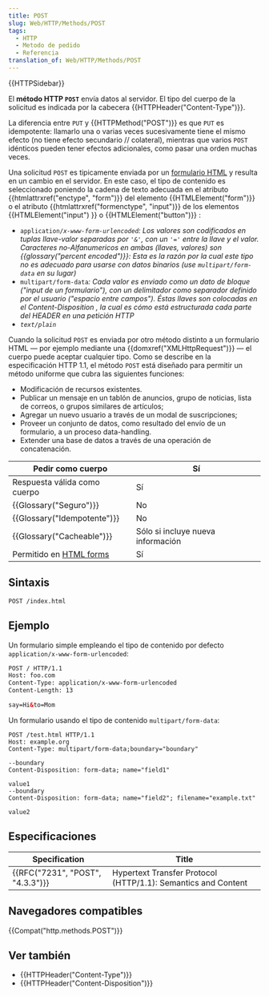 ```yaml
---
title: POST
slug: Web/HTTP/Methods/POST
tags:
  - HTTP
  - Metodo de pedido
  - Referencia
translation_of: Web/HTTP/Methods/POST
---
```


{{HTTPSidebar}}

El **método HTTP `POST`** envía datos al servidor. El tipo del cuerpo de la solicitud es indicada por la cabecera {{HTTPHeader("Content-Type")}}.

La diferencia entre `PUT` y {{HTTPMethod("POST")}} es que `PUT` es idempotente: llamarlo una o varias veces sucesivamente tiene el mismo efecto (no tiene efecto secundario // colateral), mientras que varios `POST` idénticos pueden tener efectos adicionales, como pasar una orden muchas veces.

Una solicitud `POST` es tipicamente enviada por un [formulario HTML](/es/docs/Web/Guide/HTML/Forms) y resulta en un cambio en el servidor. En este caso, el tipo de contenido es seleccionado poniendo la cadena de texto adecuada en el atributo {{htmlattrxref("enctype", "form")}} del elemento {{HTMLElement("form")}} o el atributo {{htmlattrxref("formenctype", "input")}} de los elementos {{HTMLElement("input") }} o {{HTMLElement("button")}} :

- `application/`_`x-www-form-urlencoded`: Los valores son codificados en tuplas llave-valor separadas por `'&'`, con un `'='` entre la llave y el valor. Caracteres no-Alfanumericos en ambas (llaves, valores) son {{glossary("percent encoded")}}: Esta es la razón por la cual este tipo no es adecuado para usarse con datos binarios (use `multipart/form-data` en su lugar)_
- `multipart/form-data`_: Cada valor es enviado como un dato de bloque ("input de un formulario"), con un delimitador como separador definido por el usuario ("espacio entre campos"). Éstas llaves son colocadas en el Content-Disposition , la cual es cómo está estructurada cada parte del HEADER en una petición HTTP_
- _`text/plain`_

Cuando la solicitud `POST` es enviada por otro método distinto a un formulario HTML — por ejemplo mediante una {{domxref("XMLHttpRequest")}} — el cuerpo puede aceptar cualquier tipo. Como se describe en la especificación HTTP 1.1, el método `POST` está diseñado para permitir un método uniforme que cubra las siguientes funciones:

- Modificación de recursos existentes.
- Publicar un mensaje en un tablón de anuncios, grupo de noticias, lista de correos, o grupos similares de artículos;
- Agregar un nuevo usuario a través de un modal de suscripciones;
- Proveer un conjunto de datos, como resultado del envío de un formulario, a un proceso data-handling.
- Extender una base de datos a través de una operación de concatenación.

| Pedir como cuerpo                                        | Sí                                |
| -------------------------------------------------------- | --------------------------------- |
| Respuesta válida como cuerpo                             | Sí                                |
| {{Glossary("Seguro")}}                             | No                                |
| {{Glossary("Idempotente")}}                     | No                                |
| {{Glossary("Cacheable")}}                         | Sólo si incluye nueva información |
| Permitido en [HTML forms](/es/docs/Web/Guide/HTML/Forms) | Sí                                |

## Sintaxis

```
POST /index.html
```

## Ejemplo

Un formulario simple empleando el tipo de contenido por defecto `application/x-www-form-urlencoded`:

```html
POST / HTTP/1.1
Host: foo.com
Content-Type: application/x-www-form-urlencoded
Content-Length: 13

say=Hi&to=Mom
```

Un formulario usando el tipo de contenido `multipart/form-data`:

```
POST /test.html HTTP/1.1
Host: example.org
Content-Type: multipart/form-data;boundary="boundary"

--boundary
Content-Disposition: form-data; name="field1"

value1
--boundary
Content-Disposition: form-data; name="field2"; filename="example.txt"

value2
```

## Especificaciones

| Specification                                | Title                                                         |
| -------------------------------------------- | ------------------------------------------------------------- |
| {{RFC("7231", "POST", "4.3.3")}} | Hypertext Transfer Protocol (HTTP/1.1): Semantics and Content |

## Navegadores compatibles

{{Compat("http.methods.POST")}}

## Ver también

- {{HTTPHeader("Content-Type")}}
- {{HTTPHeader("Content-Disposition")}}
